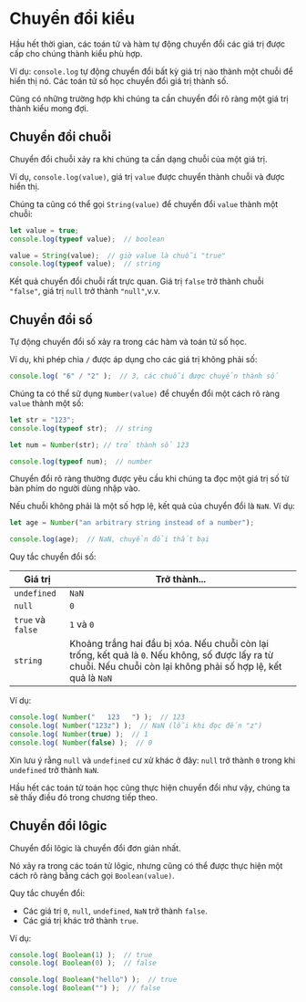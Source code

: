 # Chuyển đổi kiểu

Hầu hết thời gian, các toán tử và hàm tự động chuyển đổi các giá trị được cấp cho chúng thành kiểu phù hợp.

Ví dụ: `console.log` tự động chuyển đổi bất kỳ giá trị nào thành một chuỗi để hiển thị nó. Các toán tử số học chuyển đổi giá trị thành số.

Cũng có những trường hợp khi chúng ta cần chuyển đổi rõ ràng một giá trị thành kiểu mong đợi.

## Chuyển đổi chuỗi

Chuyển đổi chuỗi xảy ra khi chúng ta cần dạng chuỗi của một giá trị.

Ví dụ, `console.log(value)`, giá trị `value` được chuyển thành chuỗi và được hiển thị.

Chúng ta cũng có thể gọi `String(value)` để chuyển đổi `value` thành một chuỗi:

```javascript
let value = true;
console.log(typeof value);  // boolean

value = String(value);  // giờ value là chuỗi "true"
console.log(typeof value);  // string
```

Kết quả chuyển đổi chuỗi rất trực quan. Giá trị `false` trở thành chuỗi `"false"`, giá trị `null` trở thành `"null"`,v.v.

## Chuyển đổi số

Tự động chuyển đổi số xảy ra trong các hàm và toán tử số học.

Ví dụ, khi phép chia `/` được áp dụng cho các giá trị không phải số:

```javascript
console.log( "6" / "2" );  // 3, các chuỗi được chuyển thành số
```

Chúng ta có thể sử dụng `Number(value)` để chuyển đổi một cách rõ ràng `value` thành một số:

```javascript
let str = "123";
console.log(typeof str);  // string

let num = Number(str); // trở thành số 123

console.log(typeof num);  // number
```

Chuyển đổi rõ ràng thường được yêu cầu khi chúng ta đọc một giá trị số từ bàn phím do người dùng nhập vào.

Nếu chuỗi không phải là một số hợp lệ, kết quả của chuyển đổi là `NaN`. Ví dụ:

```javascript
let age = Number("an arbitrary string instead of a number");

console.log(age);  // NaN, chuyển đổi thất bại
```

Quy tắc chuyển đổi số:

| Giá trị | Trở thành... |
|---------|--------------|
| `undefined` | `NaN` |
| `null` | `0` |
| `true` và `false` | `1` và `0` |
| `string` | Khoảng trắng hai đầu bị xóa. Nếu chuỗi còn lại trống, kết quả là `0`. Nếu không, số được lấy ra từ chuỗi. Nếu chuỗi còn lại không phải số hợp lệ, kết quả là `NaN` |

Ví dụ:

```javascript
console.log( Number("   123   ") );  // 123
console.log( Number("123z") );  // NaN (lỗi khi đọc đến "z")
console.log( Number(true) );  // 1
console.log( Number(false) );  // 0
```

Xin lưu ý rằng `null` và `undefined` cư xử khác ở đây: `null` trở thành `0` trong khi `undefined` trở thành `NaN`.

Hầu hết các toán tử toán học cũng thực hiện chuyển đổi như vậy, chúng ta sẽ thấy điều đó trong chương tiếp theo.

## Chuyển đổi lôgic

Chuyển đổi lôgic là chuyển đổi đơn giản nhất.

Nó xảy ra trong các toán tử lôgic, nhưng cũng có thể được thực hiện một cách rõ ràng bằng cách gọi `Boolean(value)`.

Quy tắc chuyển đổi:

- Các giá trị `0`, `null`, `undefined`, `NaN` trở thành `false`.
- Các giá trị khác trở thành `true`.

Ví dụ:

```javascript
console.log( Boolean(1) );  // true
console.log( Boolean(0) );  // false

console.log( Boolean("hello") );  // true
console.log( Boolean("") );  // false
```